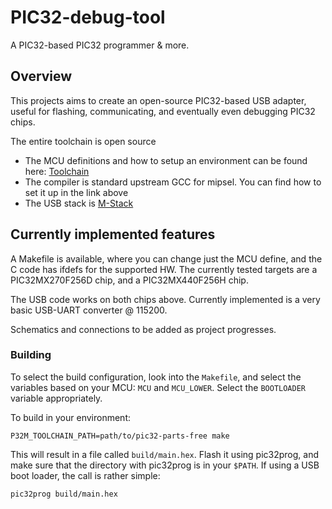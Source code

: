 # PIC32-debug-tool

A PIC32-based PIC32 programmer &amp; more.

## Overview

This projects aims to create an open-source PIC32-based USB adapter, useful for flashing, communicating, and eventually even debugging PIC32 chips.

The entire toolchain is open source
* The MCU definitions and how to setup an environment can be found here: [Toolchain](https://gitlab.com/rhn/pic32-parts-free)
* The compiler is standard upstream GCC for mipsel. You can find how to set it up in the link above
* The USB stack is [M-Stack](https://github.com/signal11/m-stack)

## Currently implemented features

A Makefile is available, where you can change just the MCU define, and the C code has ifdefs for the supported HW. The currently tested targets are a PIC32MX270F256D chip, and a PIC32MX440F256H chip.

The USB code works on both chips above. Currently implemented is a very basic USB-UART converter @ 115200.

Schematics and connections to be added as project progresses.

### Building

To select the build configuration, look into the `Makefile`, and select the variables based on your MCU: `MCU` and `MCU_LOWER`. Select the `BOOTLOADER` variable appropriately.

To build in your environment:

```
P32M_TOOLCHAIN_PATH=path/to/pic32-parts-free make
```

This will result in a file called `build/main.hex`. Flash it using pic32prog, and make sure that the directory with pic32prog is in your `$PATH`. If using a USB boot loader, the call is rather simple:

```
pic32prog build/main.hex
```
